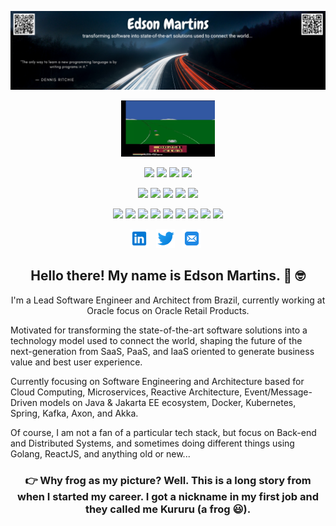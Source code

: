 ![Header for Edson Martins](https://github.com/edson-martins/edson-martins/blob/main/assets/edson-martins-banner.png)

<p align="center">
    <img width="150" height="90" src="https://github.com/edson-martins/edson-martins/blob/main/assets/gif/atari.GIF">
</p>
<p align="center">
    <img src="https://img.shields.io/badge/OS-UNIX-informational?style=plastic&logo=freebsd&logoColor=white&color=2bbc8a"/> <img src="https://img.shields.io/badge/OS-Linux-informational?style=plastic&logo=slackware&logoColor=white&color=2bbc8a"/> <img src="https://img.shields.io/badge/OS-MacOS-informational?style=plastic&logo=macos&logoColor=white&color=2bbc8a"/> <img src="https://img.shields.io/badge/OS-Windows-informational?style=plastic&logo=windows&logoColor=white&color=2bbc8a"/>
</p>
<p align="center"> 
<img src="https://img.shields.io/badge/Code-Java-informational?style=plastic&logo=java&logoColor=white&color=red"/> <img src="https://img.shields.io/badge/Code-C/C++-informational?style=plastic&logo=c&logoColor=white&color=blue"/> <img src="https://img.shields.io/badge/Code-Go-informational?style=plastic&logo=go&logoColor=white&color=9cf"/> <img src="https://img.shields.io/badge/Code-ReactJS-informational?style=plastic&logo=react&logoColor=white&color=61DAFB"/> <img src="https://img.shields.io/badge/Code-SQL-informational?style=plastic&logo=oracle&logoColor=white&color=red"/> 
</p>

<p align="center"> 
<img src="https://img.shields.io/badge/Tools-Docker-informational?style=plastic&logo=docker&logoColor=white&color=3494E0"/> <img src="https://img.shields.io/badge/Tools-Kubernetes-informational?style=plastic&logo=kubernetes&logoColor=white&color=326DE6"/> <img src="https://img.shields.io/badge/Framework-Spring-informational?style=plastic&logo=spring&logoColor=white&color=6DB340"/> <img src="https://img.shields.io/badge/Cloud-AWS-informational?style=plastic&logo=amazon&logoColor=white&color=EC912D"/> <img src="https://img.shields.io/badge/IDE-IntelliJ-informational?style=plastic&logo=jetbrains&logoColor=white&color=blue"/> <img src="https://img.shields.io/badge/IDE-Eclipse-informational?style=plastic&logo=eclipse&logoColor=white&color=DA7A0A"/> <img src="https://img.shields.io/badge/Messaging-Kafka-informational?style=plastic&logo=apache%20kafka&logoColor=white&color=red"/> <img src="https://img.shields.io/badge/EventDriven-Axon-informational?style=plastic&logo=null&logoColor=white&color=F43A2F"/> <img src="https://img.shields.io/badge/EventDriven-Akka-informational?style=plastic&logo=null&logoColor=white&color=F7962B"/>
</p>
<p align="center">
<a href="https://www.linkedin.com/in/edson-martins/" target="_blank"><img height="30" src="https://github.com/edson-martins/edson-martins/blob/main/assets/icons/linkedin-icon.svg"></a>&nbsp;&nbsp;
<a href="https://twitter.com/ejamartins" target="_blank"><img height="30" src="https://github.com/edson-martins/edson-martins/blob/main/assets/icons/twitter-icon.svg"></a>&nbsp;&nbsp;
<a href="mailto:edsonjam@gmail.com" target="_blank"><img height="30" src="https://github.com/edson-martins/edson-martins/blob/main/assets/icons/mail-icon.svg"></a>&nbsp;&nbsp;
</p>

<h2 align="center">Hello there! My name is Edson Martins. 👋 🤓</h2>
<p align="center">I'm a Lead Software Engineer and Architect from Brazil, currently working at Oracle focus on Oracle Retail Products.

Motivated for transforming the state-of-the-art software solutions into a technology model used to connect the world, shaping the future of the next-generation from SaaS, PaaS, and IaaS oriented to generate business value and best user experience.

Currently focusing on Software Engineering and Architecture based for Cloud Computing, Microservices, Reactive Architecture, Event/Message-Driven models on Java & Jakarta EE ecosystem, Docker, Kubernetes, Spring, Kafka, Axon, and Akka.

Of course, I am not a fan of a particular tech stack, but focus on Back-end and Distributed Systems, and sometimes doing different things using Golang, ReactJS, and anything old or new...</p>

<h3 align="center"> 👉 Why frog as my picture? Well. This is a long story from when I started my career. I got a nickname in my first job and they called me Kururu (a frog 😃).</h3>
